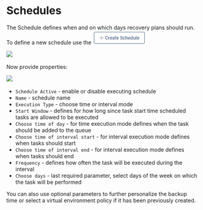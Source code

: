 # Schedules

The Schedule defines when and on which days recovery plans should run. To define a new schedule use the ![](../../../.gitbook/assets/create-schedule%20%283%29.jpg)

![](../../../.gitbook/assets/virtual-environments-recovery-plans-schedules.jpg)

Now provide properties:

![](../../../.gitbook/assets/virtual-environments-recovery-plans-schedules2.jpg)

* `Schedule Active` - enable or disable executing schedule
* `Name` - schedule name
* `Execution Type` - choose time or interval mode
* `Start Window` - defines for how long since task start time scheduled tasks are allowed to be executed
* `Choose time of day` - for time execution mode defines when the task should be added to the queue
* `Choose time of interval start` - for interval execution mode defines when tasks should start
* `Choose time of interval end` - for interval execution mode defines when tasks should end
* `Frequency` - defines how often the task will be executed during the interval
* `Choose days` - last required parameter, select days of the week on which the task will be performed

You can also use optional parameters to further personalize the backup time or select a virtual environment policy if it has been previously created.

